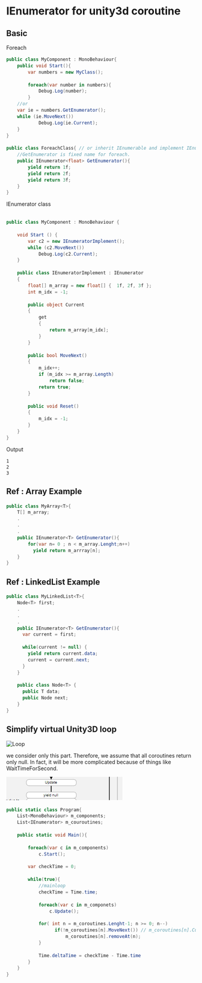 # IEnumerator for unity3d coroutine

## Basic 

Foreach
```csharp
public class MyComponent : MonoBehaviour{
    public void Start(){
        var numbers = new MyClass();
	
        foreach(var number in numbers){
            Debug.Log(number);
        }
	//or 
	var ie = numbers.GetEnumerator();
	while (ie.MoveNext())
            Debug.Log(ie.Current);
    }
}

public class ForeachClass{ // or inherit IEnumerable and implement IEnumerator GetEnumerator()
    //GetEnumerator is fixed name for foreach.
    public IEnumerator<float> GetEnumerator(){
        yield return 1f;
        yield return 2f;
        yield return 3f;
    }
}
```

IEnumerator class
```csharp

public class MyComponent : MonoBehaviour {

	void Start () {       
        var c2 = new IEnumeratorImplement();
        while (c2.MoveNext())
            Debug.Log(c2.Current);
    }

    public class IEnumeratorImplement : IEnumerator
    {
        float[] m_array = new float[] {  1f, 2f, 3f };
        int m_idx = -1;
        
        public object Current
        {
            get
            {
                return m_array[m_idx];
            }
        }
        
        public bool MoveNext()
        {
            m_idx++;
            if (m_idx >= m_array.Length)
                return false;
            return true;
        }

        public void Reset()
        {
            m_idx = -1;
        }
    }
}

```

Output
```
1
2
3
```

## Ref : Array Example
```csharp
public class MyArray<T>{
    T[] m_array;
    .
    .
    .
    public IEnumerator<T> GetEnumerator(){
        for(var n= 0 ; n < m_array.Lenght;n++)
          yield return m_arrray[n];
    }
}
```

## Ref : LinkedList Example
```csharp
public class MyLinkedList<T>{
    Node<T> first;
    .
    .
    .
    public IEnumerator<T> GetEnumerator(){
      var current = first;
      
      while(current != null) {      
        yield return current.data;
        current = current.next;
      }
    }
    
    public class Node<T> {
      public T data;
      public Node next;
    }
}
```

## Simplify virtual Unity3D loop

![Loop](https://docs.unity3d.com/uploads/Main/monobehaviour_flowchart.svg)

we consider only this part. Therefore, we assume that all coroutines return only null.
In fact, it will be more complicated because of things like WaitTimeForSecond.

![part](updateAndCoroutine.png)

```csharp
public static class Program{
    List<MonoBehaviour> m_components;
    List<IEnumerator> m_couroutines;
    
    public static void Main(){
        
        foreach(var c in m_components)
            c.Start();
        
        var checkTime = 0;
        
        while(true){    
            //mainloop
            checkTime = Time.time;
        
            foreach(var c in m_componets)
                c.Update();
            
            for( int n = m_coroutines.Lenght-1; n >= 0; n--)
                  if(!m_coroutines[n].MoveNext()) // m_coroutines[n].Current is null.
                      m_coroutines[n].removeAt(n);
            }
            
            Time.deltaTime = checkTime - Time.time
        }        
    }
}

```

